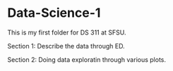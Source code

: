 # Data-Science-1
This is my first folder for DS 311 at SFSU.

Section 1: Describe the data through ED.

Section 2: Doing data exploratin through various plots.

